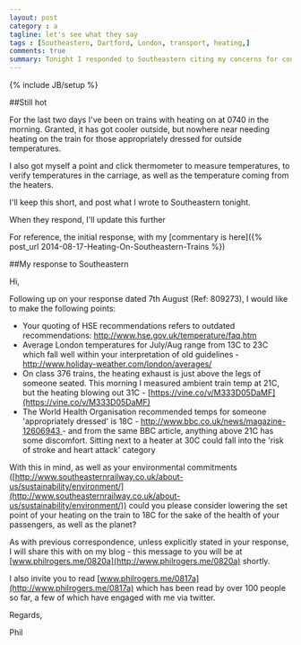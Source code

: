 ```yaml
---
layout: post
category : a
tagline: let's see what they say
tags : [Southeastern, Dartford, London, transport, heating,]
comments: true
summary: Tonight I responded to Southeastern citing my concerns for constantly heating trains to 21C
---
```


{% include JB/setup %}


##Still hot

For the last two days I've been on trains with heating on at 0740 in the morning. Granted, it has got cooler outside, but nowhere near needing heating on the train for those appropriately dressed for outside temperatures.

I also got myself a point and click thermometer to measure temperatures, to verify temperatures in the carriage, as well as the temperature coming from the heaters.

I'll keep this short, and post what I wrote to Southeastern tonight.

When they respond, I'll update this further

For reference, the initial response, with my [commentary is here]({% post_url 2014-08-17-Heating-On-Southeastern-Trains %})

##My response to Southeastern

Hi,

Following up on your response dated 7th August (Ref: 809273), I would like to make the following points:

- Your quoting of HSE recommendations refers to outdated recommendations: [http://www.hse.gov.uk/temperature/faq.htm ]( http://www.hse.gov.uk/temperature/faq.htm) 
- Average London temperatures for July/Aug range from 13C to 23C which fall well within your interpretation of old guidelines - [http://www.holiday-weather.com/london/averages/ ](http://www.holiday-weather.com/london/averages/) 
- On class 376 trains, the heating exhaust is just above the legs of someone seated.  This morning I measured ambient train temp at 21C, but the heating blowing out 31C - [https://vine.co/v/M333D05DaMF](https://vine.co/v/M333D05DaMF) 
- The World Health Organisation recommended temps for someone 'appropriately dressed' is 18C - [http://www.bbc.co.uk/news/magazine-12606943 ](http://www.bbc.co.uk/news/magazine-12606943)  - and from the same BBC article, anything above 21C has some discomfort. Sitting next to a heater at 30C could fall into the 'risk of stroke and heart attack' category

With this in mind, as well as your environmental commitments ([http://www.southeasternrailway.co.uk/about-us/sustainability/environment/](http://www.southeasternrailway.co.uk/about-us/sustainability/environment/)) could you please consider lowering the set point of your heating on the train to 18C for the sake of the health of your passengers, as well as the planet?

As with previous correspondence, unless explicitly stated in your response, I will share this with on my blog - this message to you will be at [www.philrogers.me/0820a](http://www.philrogers.me/0820a) shortly.

I also invite you to read [www.philrogers.me/0817a](http://www.philrogers.me/0817a)  which has been read by over 100 people so far, a few of which have engaged with me via twitter.

Regards,

Phil

